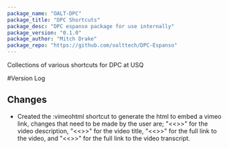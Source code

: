 ```yaml
---
package_name: "OALT-DPC"
package_title: "DPC Shortcuts"
package_desc: "DPC espanso package for use internally"
package_version: "0.1.0"
package_author: "Mitch Drake"
package_repo: "https://github.com/oalttech/DPC-Espanso"
---
```

Collections of various shortcuts for DPC at USQ

#Version Log
## Changes
- Created the :vimeohtml shortcut to generate the html to embed a vimeo link, changes that need to be made by the user are; "<<<VIDEODESCRIPTION>>>" for the video description, "<<<VIDEOHEAD>>>" for the video title, "<<<VIDEOLINK>>>" for the full link to the video, and "<<<VIDEOTRANSCRIPT>>>" for the full link to the video transcript.

